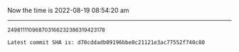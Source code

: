 Now the time is 2022-08-19 08:54:20 am

---

<small>249811110968703166232386319423178</small>

```txt
Latest commit SHA is: d70cddadb09196bbe0c21121e3ac77552f740c80
```
